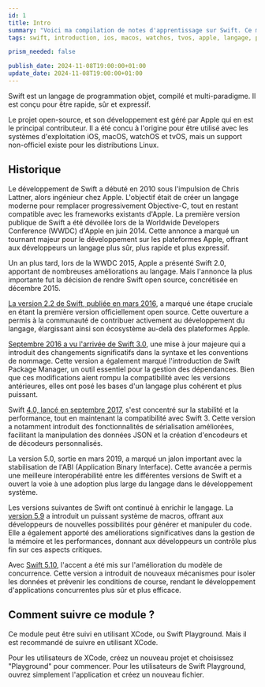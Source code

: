 ```yaml
---
id: 1
title: Intro
summary: "Voici ma compilation de notes d'apprentissage sur Swift. Ce module est conçu pour les débutants qui souhaitent apprendre les bases du langage Swift, utilisé pour le développement d'applications iOS, macOS, watchOS et tvOS."
tags: swift, introduction, ios, macos, watchos, tvos, apple, langage, programmation, open-source, chris lattner, objectif-c, wwdc, xcode, swift playground, swift package manager

prism_needed: false

publish_date: 2024-11-08T19:00:00+01:00
update_date: 2024-11-08T19:00:00+01:00
---
```


Swift est un langage de programmation objet, compilé et multi-paradigme. Il est conçu pour être rapide, sûr et expressif.

Le projet open-source, et son développement est géré par Apple qui en est le principal contributeur. Il a été concu à l'origine pour être utilisé avec les systèmes d'exploitation iOS, macOS, watchOS et tvOS, mais un support non-officiel existe pour les distributions Linux.

## Historique

Le développement de Swift a débuté en 2010 sous l'impulsion de Chris Lattner, alors ingénieur chez Apple. L'objectif était de créer un langage moderne pour remplacer progressivement Objective-C, tout en restant compatible avec les frameworks existants d'Apple.
La première version publique de Swift a été dévoilée lors de la Worldwide Developers Conference (WWDC) d'Apple en juin 2014. Cette annonce a marqué un tournant majeur pour le développement sur les plateformes Apple, offrant aux développeurs un langage plus sûr, plus rapide et plus expressif.

Un an plus tard, lors de la WWDC 2015, Apple a présenté Swift 2.0, apportant de nombreuses améliorations au langage. Mais l'annonce la plus importante fut la décision de rendre Swift open source, concrétisée en décembre 2015.

[La version 2.2 de Swift, publiée en mars 2016](https://www.swift.org/blog/swift-2.2-released/), a marqué une étape cruciale en étant la première version officiellement open source. Cette ouverture a permis à la communauté de contribuer activement au développement du langage, élargissant ainsi son écosystème au-delà des plateformes Apple.

[Septembre 2016 a vu l'arrivée de Swift 3.0](https://www.swift.org/blog/swift-3.0-released/), une mise à jour majeure qui a introduit des changements significatifs dans la syntaxe et les conventions de nommage. Cette version a également marqué l'introduction de Swift Package Manager, un outil essentiel pour la gestion des dépendances. Bien que ces modifications aient rompu la compatibilité avec les versions antérieures, elles ont posé les bases d'un langage plus cohérent et plus puissant.

Swift [4.0, lancé en septembre 2017](https://www.swift.org/blog/swift-4.0-released/), s'est concentré sur la stabilité et la performance, tout en maintenant la compatibilité avec Swift 3. Cette version a notamment introduit des fonctionnalités de sérialisation améliorées, facilitant la manipulation des données JSON et la création d'encodeurs et de décodeurs personnalisés.

La version 5.0, sortie en mars 2019, a marqué un jalon important avec la stabilisation de l'ABI (Application Binary Interface). Cette avancée a permis une meilleure interopérabilité entre les différentes versions de Swift et a ouvert la voie à une adoption plus large du langage dans le développement système.

Les versions suivantes de Swift ont continué à enrichir le langage. La [version 5.9](https://www.swift.org/blog/swift-5.9-released/) a introduit un puissant système de macros, offrant aux développeurs de nouvelles possibilités pour générer et manipuler du code. Elle a également apporté des améliorations significatives dans la gestion de la mémoire et les performances, donnant aux développeurs un contrôle plus fin sur ces aspects critiques.

Avec [Swift 5.10](https://www.swift.org/blog/swift-5.10-released/), l'accent a été mis sur l'amélioration du modèle de concurrence. Cette version a introduit de nouveaux mécanismes pour isoler les données et prévenir les conditions de course, rendant le développement d'applications concurrentes plus sûr et plus efficace.

## Comment suivre ce module ?

Ce module peut être suivi en utilisant XCode, ou Swift Playground. Mais il est recommandé de suivre en utilisant XCode.

Pour les utilisateurs de XCode, créez un nouveau projet et choisissez "Playground" pour commencer. Pour les utilisateurs de Swift Playground, ouvrez simplement l'application et créez un nouveau fichier.
